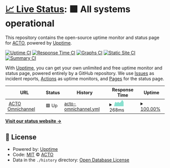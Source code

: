 # [📈 Live Status](https://status.acto.com): <!--live status--> **🟩 All systems operational**

This repository contains the open-source uptime monitor and status page for [ACTO](https://acto.com), powered by [Upptime](https://github.com/upptime/upptime).

[![Uptime CI](https://github.com/ActionPackMedia/uptime/workflows/Uptime%20CI/badge.svg)](https://github.com/ActionPackMedia/uptime/actions?query=workflow%3A%22Uptime+CI%22)
[![Response Time CI](https://github.com/ActionPackMedia/uptime/workflows/Response%20Time%20CI/badge.svg)](https://github.com/ActionPackMedia/uptime/actions?query=workflow%3A%22Response+Time+CI%22)
[![Graphs CI](https://github.com/ActionPackMedia/uptime/workflows/Graphs%20CI/badge.svg)](https://github.com/ActionPackMedia/uptime/actions?query=workflow%3A%22Graphs+CI%22)
[![Static Site CI](https://github.com/ActionPackMedia/uptime/workflows/Static%20Site%20CI/badge.svg)](https://github.com/ActionPackMedia/uptime/actions?query=workflow%3A%22Static+Site+CI%22)
[![Summary CI](https://github.com/ActionPackMedia/uptime/workflows/Summary%20CI/badge.svg)](https://github.com/ActionPackMedia/uptime/actions?query=workflow%3A%22Summary+CI%22)

With [Upptime](https://upptime.js.org), you can get your own unlimited and free uptime monitor and status page, powered entirely by a GitHub repository. We use [Issues](https://github.com/ActionPackMedia/uptime/issues) as incident reports, [Actions](https://github.com/ActionPackMedia/uptime/actions) as uptime monitors, and [Pages](https://status.acto.com) for the status page.

<!--start: status pages-->
<!-- This summary is generated by Upptime (https://github.com/upptime/upptime) -->
<!-- Do not edit this manually, your changes will be overwritten -->
<!-- prettier-ignore -->
| URL | Status | History | Response Time | Uptime |
| --- | ------ | ------- | ------------- | ------ |
| <img alt="" src="https://icons.duckduckgo.com/ip3/app.acto.com.ico" height="13"> [ACTO Omnichannel](https://app.acto.com/health-check) | 🟩 Up | [acto-omnichannel.yml](https://github.com/ActionPackMedia/uptime/commits/HEAD/history/acto-omnichannel.yml) | <details><summary><img alt="Response time graph" src="./graphs/acto-omnichannel/response-time-week.png" height="20"> 268ms</summary><br><a href="https://status.acto.com/history/acto-omnichannel"><img alt="Response time 228" src="https://img.shields.io/endpoint?url=https%3A%2F%2Fraw.githubusercontent.com%2FActionPackMedia%2Fuptime%2FHEAD%2Fapi%2Facto-omnichannel%2Fresponse-time.json"></a><br><a href="https://status.acto.com/history/acto-omnichannel"><img alt="24-hour response time 258" src="https://img.shields.io/endpoint?url=https%3A%2F%2Fraw.githubusercontent.com%2FActionPackMedia%2Fuptime%2FHEAD%2Fapi%2Facto-omnichannel%2Fresponse-time-day.json"></a><br><a href="https://status.acto.com/history/acto-omnichannel"><img alt="7-day response time 268" src="https://img.shields.io/endpoint?url=https%3A%2F%2Fraw.githubusercontent.com%2FActionPackMedia%2Fuptime%2FHEAD%2Fapi%2Facto-omnichannel%2Fresponse-time-week.json"></a><br><a href="https://status.acto.com/history/acto-omnichannel"><img alt="30-day response time 257" src="https://img.shields.io/endpoint?url=https%3A%2F%2Fraw.githubusercontent.com%2FActionPackMedia%2Fuptime%2FHEAD%2Fapi%2Facto-omnichannel%2Fresponse-time-month.json"></a><br><a href="https://status.acto.com/history/acto-omnichannel"><img alt="1-year response time 236" src="https://img.shields.io/endpoint?url=https%3A%2F%2Fraw.githubusercontent.com%2FActionPackMedia%2Fuptime%2FHEAD%2Fapi%2Facto-omnichannel%2Fresponse-time-year.json"></a></details> | <details><summary><a href="https://status.acto.com/history/acto-omnichannel">100.00%</a></summary><a href="https://status.acto.com/history/acto-omnichannel"><img alt="All-time uptime 100.00%" src="https://img.shields.io/endpoint?url=https%3A%2F%2Fraw.githubusercontent.com%2FActionPackMedia%2Fuptime%2FHEAD%2Fapi%2Facto-omnichannel%2Fuptime.json"></a><br><a href="https://status.acto.com/history/acto-omnichannel"><img alt="24-hour uptime 100.00%" src="https://img.shields.io/endpoint?url=https%3A%2F%2Fraw.githubusercontent.com%2FActionPackMedia%2Fuptime%2FHEAD%2Fapi%2Facto-omnichannel%2Fuptime-day.json"></a><br><a href="https://status.acto.com/history/acto-omnichannel"><img alt="7-day uptime 100.00%" src="https://img.shields.io/endpoint?url=https%3A%2F%2Fraw.githubusercontent.com%2FActionPackMedia%2Fuptime%2FHEAD%2Fapi%2Facto-omnichannel%2Fuptime-week.json"></a><br><a href="https://status.acto.com/history/acto-omnichannel"><img alt="30-day uptime 100.00%" src="https://img.shields.io/endpoint?url=https%3A%2F%2Fraw.githubusercontent.com%2FActionPackMedia%2Fuptime%2FHEAD%2Fapi%2Facto-omnichannel%2Fuptime-month.json"></a><br><a href="https://status.acto.com/history/acto-omnichannel"><img alt="1-year uptime 100.00%" src="https://img.shields.io/endpoint?url=https%3A%2F%2Fraw.githubusercontent.com%2FActionPackMedia%2Fuptime%2FHEAD%2Fapi%2Facto-omnichannel%2Fuptime-year.json"></a></details>

<!--end: status pages-->

[**Visit our status website →**](https://status.acto.com)

## 📄 License

- Powered by: [Upptime](https://github.com/upptime/upptime)
- Code: [MIT](./LICENSE) © [ACTO](https://acto.com)
- Data in the `./history` directory: [Open Database License](https://opendatacommons.org/licenses/odbl/1-0/)
